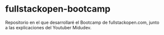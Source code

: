 # fullstackopen-bootcamp
Repositorio en el que desarrollaré el Bootcamp de fullstackopen.com, junto a las explicaciones del Youtuber Midudev.
